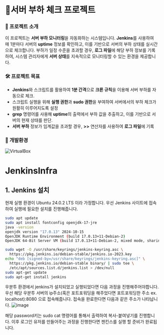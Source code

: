# 🚀서버 부하 체크 프로젝트
### 📖 프로젝트 소개

이 프로젝트는 **서버 부하 모니터링**을 자동화하는 시스템입니다. **Jenkins**를 사용하여 매 1분마다 서버의 **uptime** 정보를 확인하고, 이를 기반으로 서버의 부하 상태를 실시간으로 체크합니다. 부하가 일정 수준을 초과할 경우, **로그 파일**에 해당 부하 정보를 기록하여, 시스템 관리자에게 **서버 상태**를 지속적으로 모니터링할 수 있는 환경을 제공합니다.

### 🛠️ 프로젝트 목표

- **Jenkins**와 스크립트를 활용하여 **1분 간격**으로 **크론 규칙**을 이용해 서버 부하를 자동으로 체크.
- 스크립트 실행을 위해 **실행 권한**과 **sudo 권한**을 부여하여 서버에서의 부하 체크가 원활히 이루어지도록 설정
- **grep** 명령어를 사용해 **uptime**의 출력에서 부하 값을 추출하고, 이를 기반으로 서버의 현재 상태를 판단.
- **서버 부하** 정보가 임계값을 초과할 경우, **>>** 연산자를 사용하여 **로그 파일**에 기록

### 📘 개발환경
![VirtualBox](https://img.shields.io/badge/VirtualBox-2F61B4?style=for-the-badge&logo=VirtualBox&logoColor=white)

# JenkinsInfra
## 1. Jenkins 설치
현재 실행 환경이 Ubuntu 24.0.2 LTS 이라 가정합니다.
우선 Jenkins 사이트에 접속하여 실행에 필요한 설치를 진행해줍니다.

```bash
sudo apt update
sudo apt install fontconfig openjdk-17-jre
java -version
openjdk version "17.0.13" 2024-10-15
OpenJDK Runtime Environment (build 17.0.13+11-Debian-2)
OpenJDK 64-Bit Server VM (build 17.0.13+11-Debian-2, mixed mode, sharing)
```
```bash
sudo wget -O /usr/share/keyrings/jenkins-keyring.asc \
  https://pkg.jenkins.io/debian-stable/jenkins.io-2023.key
echo "deb [signed-by=/usr/share/keyrings/jenkins-keyring.asc]" \
  https://pkg.jenkins.io/debian-stable binary/ | sudo tee \
  /etc/apt/sources.list.d/jenkins.list > /dev/null
sudo apt-get update
sudo apt-get install jenkins
```

우분투 환경에서 jenkins가 설치되었고 실행되었다면 다음 과정을 진행해주어야합니다.
우선 해당 우분투 서버의 ip주소(혹은 포트포워딩을 해주었다면 포트포워딩한 주소 ex. localhost):8080 으로 접속해줍니다.
접속을 완료한다면 다음과 같은 주소가 나타납니다.
![image](https://github.com/user-attachments/assets/f93794de-b586-4728-81a6-babd204cc0d6)

해당 password키는 sudo cat 명령어를 통해서 출력하여 복사-붙여넣기를 진행합니다.
이후 로그인 유저를 만들어주는 과정을 진행한다면 젠킨스를 실행 할 준비가 완료됩니다.
